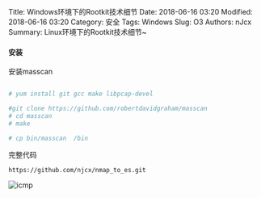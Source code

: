 Title: Windows环境下的Rootkit技术细节
Date: 2018-06-16 03:20
Modified: 2018-06-16 03:20
Category: 安全
Tags: Windows
Slug: O3
Authors: nJcx
Summary: Linux环境下的Rootkit技术细节~

#### 安装


安装masscan

```bash

# yum install git gcc make libpcap-devel

#git clone https://github.com/robertdavidgraham/masscan
# cd masscan
# make

# cp bin/masscan  /bin

```


完整代码

```bash
https://github.com/njcx/nmap_to_es.git
```


![icmp](../images/kibana.png)